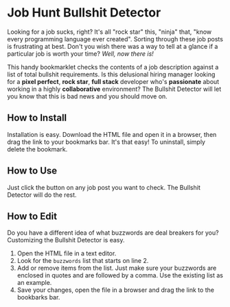 # Job Hunt Bullshit Detector

Looking for a job sucks, right? It's all "rock star" this, "ninja" that, 
"know every programming language ever created". Sorting through these job posts
is frustrating at best. Don't you wish there was a way to tell at a glance if a 
particular job is worth your time? _Well, now there is!_

This handy bookmarklet checks the contents of a job description against a list
of total bullshit requirements. Is this delusional hiring manager looking for 
a __pixel perfect__, __rock star__, __full stack__ developer who's __passionate__ 
about working in a highly __collaborative__ environment? The Bullshit Detector 
will let you know that this is bad news and you should move on.

## How to Install

Installation is easy. Download the HTML file and open it in a browser, then drag
the link to your bookmarks bar. It's that easy! To uninstall, simply delete the 
bookmark.

## How to Use

Just click the button on any job post you want to check. The Bullshit Detector 
will do the rest.

## How to Edit

Do you have a different idea of what buzzwords are deal breakers for you? 
Customizing the Bullshit Detector is easy.

  1. Open the HTML file in a text editor. 
  2. Look for the `buzzwords` list that starts on line 2.
  3. Add or remove items from the list. Just make sure your buzzwords are enclosed
  in quotes and are followed by a comma. Use the existing list as an example.
  4. Save your changes, open the file in a browser and drag the link to the 
  bookbarks bar.
